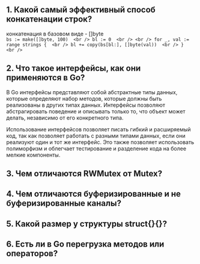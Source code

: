 ## 1. Какой самый эффективный способ конкатенации строк?

конкатенация в базовом виде - []byte  <br />
`
bs := make([]byte, 100)  <br />
bl := 0  <br />
 <br />
for _, val := range strings {  <br />
    bl += copy(bs[bl:], []byte(val))  <br />
}  <br />
`
## 2. Что такое интерфейсы, как они применяются в Go?

В Go интерфейсы представляют собой абстрактные типы данных, которые определяют набор методов, которые должны быть
реализованы в других типах данных. Интерфейсы позволяют абстрагировать поведение и описывать только то, что объект может
делать, независимо от его конкретного типа.

Использование интерфейсов позволяет писать гибкий и расширяемый код, так как позволяет работать с разными типами данных,
если они реализуют один и тот же интерфейс. Это также позволяет использовать полиморфизм и облегчает тестирование и
разделение кода на более мелкие компоненты.

## 3. Чем отличаются RWMutex от Mutex?
## 4. Чем отличаются буферизированные и не буферизированные каналы?
## 5. Какой размер у структуры struct{}{}?
## 6. Есть ли в Go перегрузка методов или операторов?
